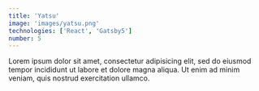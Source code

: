 ```yaml
---
title: 'Yatsu'
image: 'images/yatsu.png'
technologies: ['React', 'Gatsby5']
number: 5
---
```

Lorem ipsum dolor sit amet, consectetur adipisicing elit, sed do eiusmod tempor incididunt ut labore et dolore magna aliqua. Ut enim ad minim veniam, quis nostrud exercitation ullamco.
